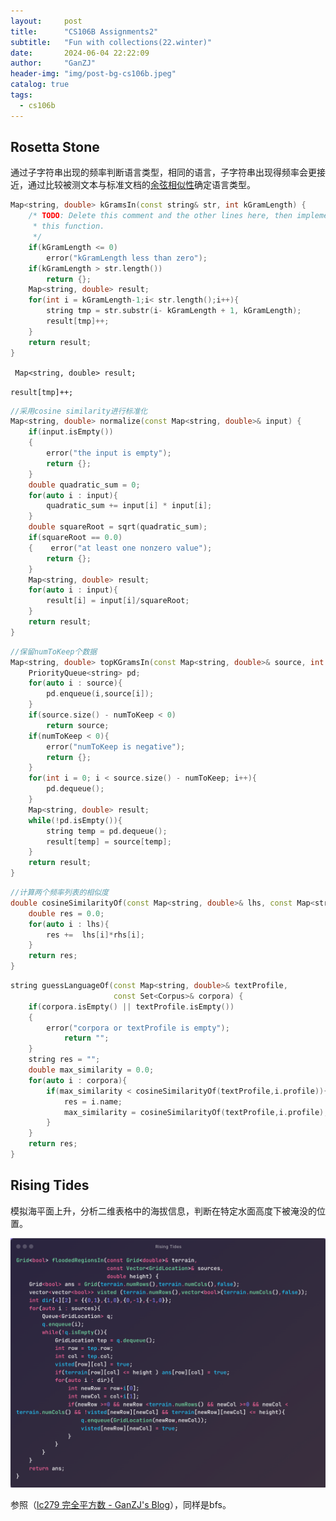 ```yaml
---
layout:     post
title:      "CS106B Assignments2"
subtitle:   "Fun with collections(22.winter)"
date:       2024-06-04 22:22:09
author:     "GanZJ"
header-img: "img/post-bg-cs106b.jpeg"
catalog: true
tags:
  - cs106b
---
```


## Rosetta Stone

通过子字符串出现的频率判断语言类型，相同的语言，子字符串出现得频率会更接近，通过比较被测文本与标准文档的[余弦相似性](https://zh.wikipedia.org/wiki/余弦相似性)确定语言类型。

```cpp
Map<string, double> kGramsIn(const string& str, int kGramLength) {
    /* TODO: Delete this comment and the other lines here, then implement
     * this function.
     */
    if(kGramLength <= 0)
        error("kGramLength less than zero");
    if(kGramLength > str.length())
        return {};
    Map<string, double> result;
    for(int i = kGramLength-1;i< str.length();i++){
        string tmp = str.substr(i- kGramLength + 1, kGramLength);
        result[tmp]++;   
    }
    return result;
}
```

` Map<string, double> result;`

`result[tmp]++; `



```cpp
//采用cosine similarity进行标准化
Map<string, double> normalize(const Map<string, double>& input) {
    if(input.isEmpty())
    {
        error("the input is empty");
        return {};
    }
    double quadratic_sum = 0;
    for(auto i : input){
        quadratic_sum += input[i] * input[i];
    }
    double squareRoot = sqrt(quadratic_sum);
    if(squareRoot == 0.0)
    {    error("at least one nonzero value");
        return {};
    }
    Map<string, double> result;
    for(auto i : input){
        result[i] = input[i]/squareRoot;
    }
    return result;
}
```

```cpp
//保留numToKeep个数据
Map<string, double> topKGramsIn(const Map<string, double>& source, int numToKeep) {
    PriorityQueue<string> pd;
    for(auto i : source){
        pd.enqueue(i,source[i]);
    }
    if(source.size() - numToKeep < 0)
        return source;
    if(numToKeep < 0){
        error("numToKeep is negative");
        return {};
    }
    for(int i = 0; i < source.size() - numToKeep; i++){
        pd.dequeue();
    }
    Map<string, double> result;
    while(!pd.isEmpty()){
        string temp = pd.dequeue();
        result[temp] = source[temp];
    }
    return result;
}
```

```cpp
//计算两个频率列表的相似度
double cosineSimilarityOf(const Map<string, double>& lhs, const Map<string, double>& rhs) {
    double res = 0.0;
    for(auto i : lhs){
        res +=  lhs[i]*rhs[i];
    }
    return res;
}
```



```cpp
string guessLanguageOf(const Map<string, double>& textProfile,
                       const Set<Corpus>& corpora) {
    if(corpora.isEmpty() || textProfile.isEmpty())
    {
        error("corpora or textProfile is empty");
            return "";
    }
    string res = "";
    double max_similarity = 0.0;
    for(auto i : corpora){
        if(max_similarity < cosineSimilarityOf(textProfile,i.profile)){
            res = i.name;
            max_similarity = cosineSimilarityOf(textProfile,i.profile);
        }
    }
    return res;
}
```

## Rising Tides

模拟海平面上升，分析二维表格中的海拔信息，判断在特定水面高度下被淹没的位置。

![image-20240615195431407](/img/in-post/image-20240615195431407.png)

参照（[lc279 完全平方数 - GanZJ's Blog](https://lhrek.github.io/2024/06/13/numSquares/)），同样是bfs。
